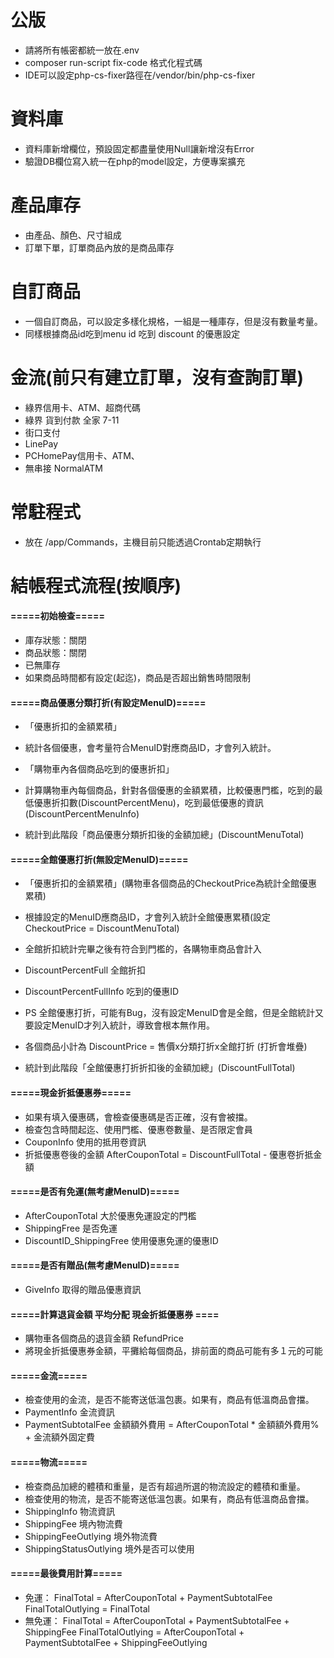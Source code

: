 # 公版
- 請將所有帳密都統一放在.env
- composer run-script fix-code 格式化程式碼
- IDE可以設定php-cs-fixer路徑在/vendor/bin/php-cs-fixer

# 資料庫
- 資料庫新增欄位，預設固定都盡量使用Null讓新增沒有Error
- 驗證DB欄位寫入統一在php的model設定，方便專案擴充

# 產品庫存
- 由產品、顏色、尺寸組成
- 訂單下單，訂單商品內放的是商品庫存

# 自訂商品
- 一個自訂商品，可以設定多樣化規格，一組是一種庫存，但是沒有數量考量。
- 同樣根據商品id吃到menu id 吃到 discount 的優惠設定

# 金流(前只有建立訂單，沒有查詢訂單)
- 綠界信用卡、ATM、超商代碼
- 綠界 貨到付款 全家 7-11
- 街口支付
- LinePay
- PCHomePay信用卡、ATM、
- 無串接 NormalATM

# 常駐程式
- 放在 /app/Commands，主機目前只能透過Crontab定期執行

# 結帳程式流程(按順序)

#### =====初始檢查=====
- 庫存狀態：關閉
- 商品狀態：關閉
- 已無庫存
- 如果商品時間都有設定(起迄)，商品是否超出銷售時間限制

#### =====商品優惠分類打折(有設定MenuID)=====

- 「優惠折扣的金額累積」
- 統計各個優惠，會考量符合MenuID對應商品ID，才會列入統計。

- 「購物車內各個商品吃到的優惠折扣」
- 計算購物車內每個商品，針對各個優惠的金額累積，比較優惠門檻，吃到的最低優惠折扣數(DiscountPercentMenu)，吃到最低優惠的資訊(DiscountPercentMenuInfo)

- 統計到此階段「商品優惠分類折扣後的金額加總」(DiscountMenuTotal)

#### =====全館優惠打折(無設定MenuID)=====
- 「優惠折扣的金額累積」(購物車各個商品的CheckoutPrice為統計全館優惠累積)
- 根據設定的MenuID應商品ID，才會列入統計全館優惠累積(設定CheckoutPrice = DiscountMenuTotal)
- 全館折扣統計完畢之後有符合到門檻的，各購物車商品會計入
- DiscountPercentFull 全館折扣
- DiscountPercentFullInfo 吃到的優惠ID

- PS 全館優惠打折，可能有Bug，沒有設定MenuID會是全館，但是全館統計又要設定MenuID才列入統計，導致會根本無作用。

- 各個商品小計為 DiscountPrice = 售價x分類打折x全館打折 (打折會堆疊)
- 統計到此階段「全館優惠打折折扣後的金額加總」(DiscountFullTotal)

#### =====現金折抵優惠券=====
- 如果有填入優惠碼，會檢查優惠碼是否正確，沒有會被擋。
- 檢查包含時間起迄、使用門檻、優惠卷數量、是否限定會員
- CouponInfo 使用的抵用卷資訊
- 折抵優惠卷後的金額 AfterCouponTotal = DiscountFullTotal - 優惠卷折抵金額

#### =====是否有免運(無考慮MenuID)=====
- AfterCouponTotal 大於優惠免運設定的門檻
- ShippingFree 是否免運
- DiscountID_ShippingFree 使用優惠免運的優惠ID

#### =====是否有贈品(無考慮MenuID)=====
- GiveInfo 取得的贈品優惠資訊

#### =====計算退貨金額 平均分配 現金折抵優惠券 ====
- 購物車各個商品的退貨金額 RefundPrice
- 將現金折抵優惠券金額，平攤給每個商品，排前面的商品可能有多１元的可能

#### =====金流=====
- 檢查使用的金流，是否不能寄送低溫包裹。如果有，商品有低溫商品會擋。
- PaymentInfo 金流資訊
- PaymentSubtotalFee 金額額外費用 = AfterCouponTotal * 金額額外費用% + 金流額外固定費

#### =====物流=====
- 檢查商品加總的體積和重量，是否有超過所選的物流設定的體積和重量。
- 檢查使用的物流，是否不能寄送低溫包裹。如果有，商品有低溫商品會擋。
- ShippingInfo 物流資訊
- ShippingFee 境內物流費
- ShippingFeeOutlying 境外物流費
- ShippingStatusOutlying 境外是否可以使用

#### =====最後費用計算=====
 - 免運：
FinalTotal = AfterCouponTotal + PaymentSubtotalFee
FinalTotalOutlying = FinalTotal
 - 無免運：
FinalTotal = AfterCouponTotal + PaymentSubtotalFee + ShippingFee
FinalTotalOutlying = AfterCouponTotal + PaymentSubtotalFee + ShippingFeeOutlying




